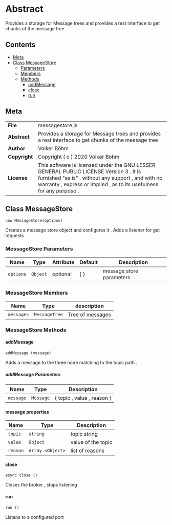 <!-- This file is generated by jsmddoc version 0.1 -->

# Abstract

Provides a storage for Message trees and provides a rest interface to get chunks of the message tree

## Contents

- [Meta](#Meta)
- [Class MessageStore](#Class-MessageStore)
  - [Parameters](#MessageStore-Parameters)
  - [Members](#MessageStore-Members)
  - [Methods](#MessageStore-Methods)
    - [addMessage](#addMessage)
    - [close](#close)
    - [run](#run)

## Meta

| | |
| --- | --- |
| **File** | messagestore.js |
| **Abstract** | Provides a storage for Message trees and provides a rest interface to get chunks of the message tree |
| **Author** | Volker Böhm |
| **Copyright** | Copyright ( c ) 2020 Volker Böhm |
| **License** | This software is licensed under the GNU LESSER GENERAL PUBLIC LICENSE Version 3 . It is furnished "as is" , without any support , and with no warranty , express or implied , as to its usefulness for any purpose . |

## Class MessageStore

`new MessageStore(options)`

Creates a message store object and configures it . Adds a listener for get requests

### MessageStore Parameters

| Name | Type | Attribute | Default | Description |
| ---------- | ------------ | ------------ | ------------ | ----------------- |
| `options` | `Object` | optional | { } | message store parameters | |

### MessageStore Members

| Name | Type | description |
| ------------ | ------------ | ------------ |
| `messages` | `MessageTree` | Tree of messages |

### MessageStore Methods

#### addMessage

`addMessage (message)`

Adds a message to the three node matching to the topic path .

##### addMessage Parameters

| Name | Type | Description |
| ---------- | ------------ | ----------------- |
| `message` | `Message` | { topic , value , reason } | |

#### message properties

| Name | Type | Description |
| ---------- | ------------ | ----------------- |
| `topic` | `string` | topic string | |
| `value` | `Object` | value of the topic | |
| `reason` | `Array.<Object>` | list of reasons | |

#### close

`async close ()`

Closes the broker , stops listening

#### run

`run ()`

Listens to a configured port
